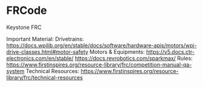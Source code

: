 # FRCode
Keystone FRC

Important Material:
Drivetrains:
    https://docs.wpilib.org/en/stable/docs/software/hardware-apis/motors/wpi-drive-classes.html#motor-safety
Motors & Equipments:
    https://v5.docs.ctr-electronics.com/en/stable/
    https://docs.revrobotics.com/sparkmax/
Rules:
    https://www.firstinspires.org/resource-library/frc/competition-manual-qa-system
Technical Resources:
    https://www.firstinspires.org/resource-library/frc/technical-resources
